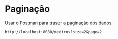 # Paginação

Usar o Postman para traser a paginação dos dados:
````
http://localhost:8080/medicos?size=2&page=2
````